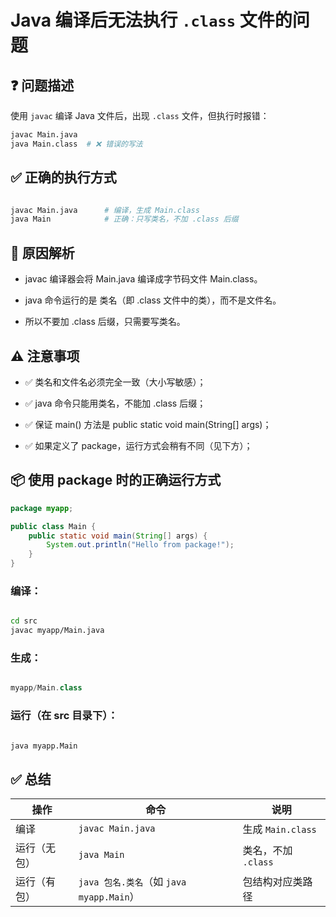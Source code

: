 # Java 编译后无法执行 `.class` 文件的问题

## ❓ 问题描述

使用 `javac` 编译 Java 文件后，出现 `.class` 文件，但执行时报错：

```bash
javac Main.java
java Main.class  # ❌ 错误的写法
```

## ✅ 正确的执行方式

```bash

javac Main.java      # 编译，生成 Main.class
java Main            # 正确：只写类名，不加 .class 后缀

```

## 📌 原因解析
- javac 编译器会将 Main.java 编译成字节码文件 Main.class。

- java 命令运行的是 类名（即 .class 文件中的类），而不是文件名。

- 所以不要加 .class 后缀，只需要写类名。



## ⚠️ 注意事项
- ✅ 类名和文件名必须完全一致（大小写敏感）；

- ✅ java 命令只能用类名，不能加 .class 后缀；

- ✅ 保证 main() 方法是 public static void main(String[] args)；

- ✅ 如果定义了 package，运行方式会稍有不同（见下方）；


## 📦 使用 package 时的正确运行方式

```java
package myapp;

public class Main {
    public static void main(String[] args) {
        System.out.println("Hello from package!");
    }
}

```


### 编译：

```bash

cd src
javac myapp/Main.java

```

### 生成：

```cpp

myapp/Main.class

```

### 运行（在 src 目录下）：
```bash

java myapp.Main

```

## ✅ 总结

| 操作     | 命令                                | 说明              |
| ------ | --------------------------------- | --------------- |
| 编译     | `javac Main.java`                 | 生成 `Main.class` |
| 运行（无包） | `java Main`                       | 类名，不加 `.class`  |
| 运行（有包） | `java 包名.类名`（如 `java myapp.Main`） | 包结构对应类路径        |
